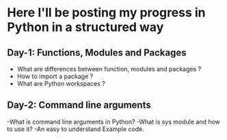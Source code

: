 # Here I'll be posting my progress in Python in a structured way

## Day-1: Functions, Modules and Packages
- What are differences between function, modules and packages ?
- How to import a package ?
- What are Python workspaces ?

## Day-2: Command line arguments
-What is command line arguments in Python?
-What is sys module and how to use it?
-An easy to understand Example code.
